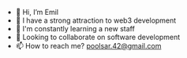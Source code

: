 - 👋 Hi, I’m Emil
- 👀 I have a strong attraction to web3 development
- 🌱 I'm constantly learning a new staff
- 💞️ Looking to collaborate on software development
- 📫 How to reach me? poolsar.42@gmail.com

<!---
poolsar42/poolsar42 is a ✨ special ✨ repository because its `README.md` (this file) appears on your GitHub profile.
You can click the Preview link to take a look at your changes.
--->
